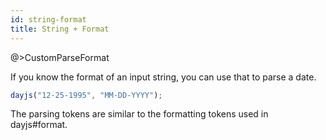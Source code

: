 ```yaml
---
id: string-format
title: String + Format
---
```

@>CustomParseFormat

If you know the format of an input string, you can use that to parse a date.

```js
dayjs("12-25-1995", "MM-DD-YYYY");
```

The parsing tokens are similar to the formatting tokens used in dayjs#format.


